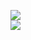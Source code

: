 [![](https://img.shields.io/badge/Made%20With-Github%20Spray-lightgrey.svg?style=for-the-badge&logo=github)](https://github.com/Annihil/github-spray#5151)  
[![](https://i.imgur.com/2DrTn0Z.gif)](https://github.com/Annihil/github-spray)